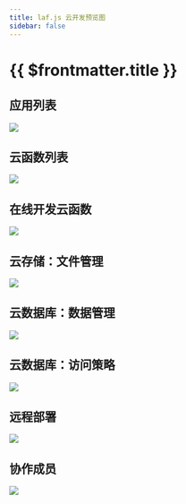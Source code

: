 ```yaml
---
title: laf.js 云开发预览图
sidebar: false
---
```


# {{ $frontmatter.title }}

## 应用列表

![](https://9b069020-06e3-4949-83d9-992a52ca99fe.lafyun.com/file/laf_preview_screens/apps.png)

## 云函数列表

![](https://9b069020-06e3-4949-83d9-992a52ca99fe.lafyun.com/file/laf_preview_screens/functions.png)

## 在线开发云函数

![](https://9b069020-06e3-4949-83d9-992a52ca99fe.lafyun.com/file/laf_preview_screens/ide.png)

## 云存储：文件管理

![](https://9b069020-06e3-4949-83d9-992a52ca99fe.lafyun.com/file/laf_preview_screens/files.png)

## 云数据库：数据管理

![](https://9b069020-06e3-4949-83d9-992a52ca99fe.lafyun.com/file/laf_preview_screens/collection.png)

## 云数据库：访问策略

![](https://9b069020-06e3-4949-83d9-992a52ca99fe.lafyun.com/file/laf_preview_screens/policy.png)

## 远程部署

![](https://9b069020-06e3-4949-83d9-992a52ca99fe.lafyun.com/file/laf_preview_screens/deploy.png)

## 协作成员

![](https://9b069020-06e3-4949-83d9-992a52ca99fe.lafyun.com/file/laf_preview_screens/member.png)
